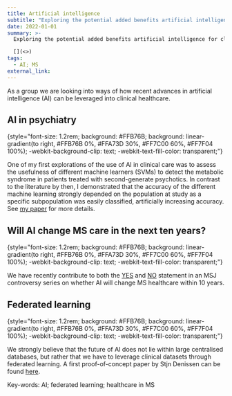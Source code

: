 ```yaml
---
title: Artificial intelligence
subtitle: "Exploring the potential added benefits artificial intelligence for clinical care "
date: 2022-01-01
summary: >-
  Exploring the potential added benefits artificial intelligence for clinical care

  [](<>)
tags:
  - AI; MS
external_link: 
---
```

As a group we are looking into ways of how recent advances in artificial intelligence (AI) can be leveraged into clinical healthcare. 

## AI in psychiatry
{style="font-size: 1.2rem; background: #FFB76B; background: linear-gradient(to right, #FFB76B 0%, #FFA73D 30%, #FF7C00 60%, #FF7F04 100%); -webkit-background-clip: text; -webkit-text-fill-color: transparent;"}

One of my first explorations of the use of AI in clinical care was to assess the usefulness of different machine learners (SVMs) to detect the metabolic syndrome in patients treated with second-generate psychotics. In contrast to the literature by then, I demonstrated that the accuracy of the different machine learning strongly depended on the population at study as a specific subpopulation was easily classified, artificially increasing accuracy. See [my paper](../../publication/pmid-26528652) for more details. 

## Will AI change MS care in the next ten years?
{style="font-size: 1.2rem; background: #FFB76B; background: linear-gradient(to right, #FFB76B 0%, #FFA73D 30%, #FF7C00 60%, #FF7F04 100%); -webkit-background-clip: text; -webkit-text-fill-color: transparent;"}

We have recently contribute to both the [YES](https://journals.sagepub.com/doi/10.1177/13524585221130421) and [NO](https://journals.sagepub.com/doi/10.1177/13524585221125376?url_ver=Z39.88-2003&rfr_id=ori:rid:crossref.org&rfr_dat=cr_pub%20%200pubmed) statement in an MSJ controversy series on whether AI will change MS healthcare within 10 years. 

## Federated learning
{style="font-size: 1.2rem; background: #FFB76B; background: linear-gradient(to right, #FFB76B 0%, #FFA73D 30%, #FF7C00 60%, #FF7F04 100%); -webkit-background-clip: text; -webkit-text-fill-color: transparent;"}

We strongly believe that the future of AI does not lie within large centralised databases, but rather that we have to leverage clinical datasets through federated learning. A first proof-of-concept paper by Stjn Denissen can be found [here](https://www.medrxiv.org/content/10.1101/2023.04.22.23288741v1). 

Key-words: AI; federated learning; healthcare in MS